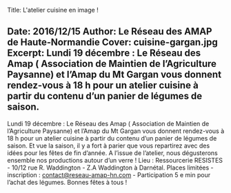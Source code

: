 Title: L'atelier cuisine en image ! 

Date: 2016/12/15
Author: Le Réseau des AMAP de Haute&#x2011;Normandie
Cover: cuisine-gargan.jpg
Excerpt: Lundi 19 décembre : Le Réseau des Amap ( Association de Maintien de l’Agriculture Paysanne) et l’Amap du Mt Gargan vous donnent rendez-vous à 18 h pour un atelier cuisine à partir du contenu d’un panier de légumes de saison.
---
Lundi 19 décembre : Le Réseau des Amap ( Association de Maintien de l’Agriculture Paysanne) et l’Amap du Mt Gargan vous donnent rendez-vous à 18 h pour un atelier cuisine à partir du contenu d’un panier de légumes de saison. Et vue la saison, il y a fort à parier que vous repartirez avec des idées pour les fêtes de fin d’année. A l’issue de l’atelier, nous dégusterons ensemble nos productions autour d’un verre !
Lieu : Ressourcerie RESISTES - 10/12 rue R. Waddington - Z.A Waddington à Darnétal.
Places limitées - inscription : contact@reseau-amap-hn.com - Participation 5 e min pour l’achat des légumes.
Bonnes fêtes à tous !